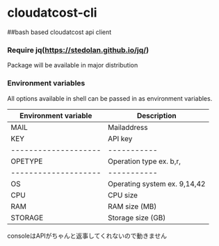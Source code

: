 # cloudatcost-cli
##bash based cloudatcost api client

### Require jq(https://stedolan.github.io/jq/)

Package will be available in major distribution

### Environment variables

All options available in shell can be passed in as environment variables.

Environment variable | Description
-------------------- | -----------
MAIL                 | Mailaddress
KEY                  | API key
-------------------- | -----------
OPETYPE              | Operation type ex. b,r, 
-------------------- | -----------
OS                   | Operating system ex. 9,14,42
CPU                  |CPU size
RAM                  |RAM size (MB)
STORAGE              |Storage size (GB)

consoleはAPIがちゃんと返事してくれないので動きません
